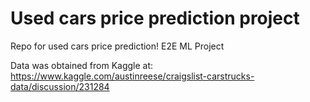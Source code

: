 # Used cars price prediction project
Repo for used cars price prediction! E2E ML Project

Data was obtained from Kaggle at: https://www.kaggle.com/austinreese/craigslist-carstrucks-data/discussion/231284
